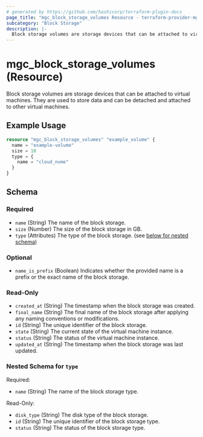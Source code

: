 ```yaml
---
# generated by https://github.com/hashicorp/terraform-plugin-docs
page_title: "mgc_block_storage_volumes Resource - terraform-provider-mgc"
subcategory: "Block Storage"
description: |-
  Block storage volumes are storage devices that can be attached to virtual machines. They are used to store data and can be detached and attached to other virtual machines.
---
```


# mgc_block_storage_volumes (Resource)

Block storage volumes are storage devices that can be attached to virtual machines. They are used to store data and can be detached and attached to other virtual machines.

## Example Usage

```terraform
resource "mgc_block_storage_volumes" "example_volume" {
  name = "example-volume"
  size = 10
  type = {
    name = "cloud_nvme"
  }
}
```

<!-- schema generated by tfplugindocs -->
## Schema

### Required

- `name` (String) The name of the block storage.
- `size` (Number) The size of the block storage in GB.
- `type` (Attributes) The type of the block storage. (see [below for nested schema](#nestedatt--type))

### Optional

- `name_is_prefix` (Boolean) Indicates whether the provided name is a prefix or the exact name of the block storage.

### Read-Only

- `created_at` (String) The timestamp when the block storage was created.
- `final_name` (String) The final name of the block storage after applying any naming conventions or modifications.
- `id` (String) The unique identifier of the block storage.
- `state` (String) The current state of the virtual machine instance.
- `status` (String) The status of the virtual machine instance.
- `updated_at` (String) The timestamp when the block storage was last updated.

<a id="nestedatt--type"></a>
### Nested Schema for `type`

Required:

- `name` (String) The name of the block storage type.

Read-Only:

- `disk_type` (String) The disk type of the block storage.
- `id` (String) The unique identifier of the block storage type.
- `status` (String) The status of the block storage type.
